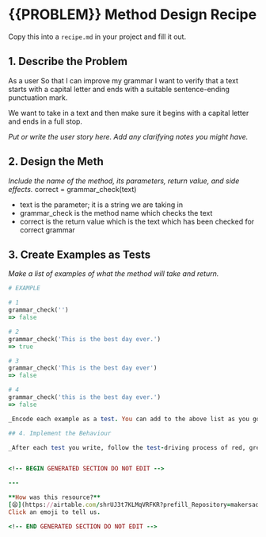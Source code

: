 # {{PROBLEM}} Method Design Recipe

Copy this into a `recipe.md` in your project and fill it out.

## 1. Describe the Problem
As a user
So that I can improve my grammar
I want to verify that a text starts with a capital letter and ends with a suitable sentence-ending punctuation mark.

We want to take in a text and then make sure it begins with a capital letter and ends in a full stop.

_Put or write the user story here. Add any clarifying notes you might have._

## 2. Design the Meth

_Include the name of the method, its parameters, return value, and side effects._
correct = grammar_check(text)

* text is the parameter; it is a string we are taking in 
* grammar_check is the method name which checks the text
* correct is the return value which is the text which has been checked for correct grammar

## 3. Create Examples as Tests

_Make a list of examples of what the method will take and return._

```ruby
# EXAMPLE

# 1
grammar_check('')
=> false

# 2
grammar_check('This is the best day ever.')
=> true

# 3 
grammar_check('This is the best day ever')
=> false

# 4
grammar_check('this is the best day ever.')
=> false

_Encode each example as a test. You can add to the above list as you go._

## 4. Implement the Behaviour

_After each test you write, follow the test-driving process of red, green, refactor to implement the behaviour._


<!-- BEGIN GENERATED SECTION DO NOT EDIT -->

---

**How was this resource?**  
[😫](https://airtable.com/shrUJ3t7KLMqVRFKR?prefill_Repository=makersacademy%2Fgolden-square&prefill_File=resources%2Fsingle_method_recipe_template.md&prefill_Sentiment=😫) [😕](https://airtable.com/shrUJ3t7KLMqVRFKR?prefill_Repository=makersacademy%2Fgolden-square&prefill_File=resources%2Fsingle_method_recipe_template.md&prefill_Sentiment=😕) [😐](https://airtable.com/shrUJ3t7KLMqVRFKR?prefill_Repository=makersacademy%2Fgolden-square&prefill_File=resources%2Fsingle_method_recipe_template.md&prefill_Sentiment=😐) [🙂](https://airtable.com/shrUJ3t7KLMqVRFKR?prefill_Repository=makersacademy%2Fgolden-square&prefill_File=resources%2Fsingle_method_recipe_template.md&prefill_Sentiment=🙂) [😀](https://airtable.com/shrUJ3t7KLMqVRFKR?prefill_Repository=makersacademy%2Fgolden-square&prefill_File=resources%2Fsingle_method_recipe_template.md&prefill_Sentiment=😀)  
Click an emoji to tell us.

<!-- END GENERATED SECTION DO NOT EDIT -->